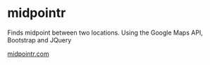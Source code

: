 # midpointr
Finds midpoint between two locations. Using the Google Maps API, Bootstrap and JQuery

[midpointr.com](http://www.midpointr.com/)

